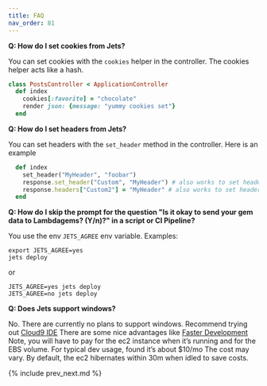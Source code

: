 ```yaml
---
title: FAQ
nav_order: 81
---
```


**Q: How do I set cookies from Jets?**

You can set cookies with the `cookies` helper in the controller. The cookies helper acts like a hash.

```ruby
class PostsController < ApplicationController
  def index
    cookies[:favorite] = "chocolate"
    render json: {message: "yummy cookies set"}
  end
```

**Q: How do I set headers from Jets?**

You can set headers with the `set_header` method in the controller.  Here is an example

```ruby
  def index
    set_header("MyHeader", "foobar")
    response.set_header("Custom", "MyHeader") # also works to set headers
    response.headers["Custom2"] = "MyHeader" # also works to set headers
  end
```

**Q: How do I skip the prompt for the question "Is it okay to send your gem data to Lambdagems? (Y/n)?" in a script or CI Pipeline?**

You use the env `JETS_AGREE` env variable. Examples:

    export JETS_AGREE=yes
    jets deploy

or

    JETS_AGREE=yes jets deploy
    JETS_AGREE=no jets deploy

**Q: Does Jets support windows?**

No. There are currently no plans to support windows.  Recommend trying out [Cloud9 IDE](https://aws.amazon.com/cloud9/) There are some nice advantages like [Faster Development](https://rubyonjets.com/docs/faster-development/) Note, you will have to pay for the ec2 instance when it’s running and for the EBS volume. For typical dev usage, found it’s about $10/mo The cost may vary. By default, the ec2 hibernates within 30m when idled to save costs.

{% include prev_next.md %}